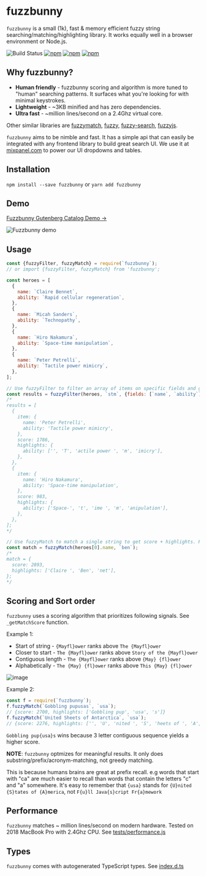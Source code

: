 # fuzzbunny

`fuzzbunny` is a small (1k), fast & memory efficient fuzzy string searching/matching/highlighting library.
It works equally well in a browser environment or Node.js.

![Build Status](https://github.com/mixpanel/fuzzbunny/actions/workflows/tests.yml/badge.svg)
[![npm](https://img.shields.io/npm/v/fuzzbunny.svg)](https://www.npmjs.com/package/fuzzbunny)
[![npm](https://img.shields.io/npm/dm/fuzzbunny.svg)](https://www.npmjs.com/package/fuzzbunny)
[![npm](https://img.shields.io/npm/l/fuzzbunny.svg)](https://github.com/mixpanel/fuzzbunny/blob/master/LICENCE)

## Why fuzzbunny?

- **Human friendly** - fuzzbunny scoring and algorithm is more tuned to "human" searching patterns. It surfaces what you're looking for with minimal keystrokes.
- **Lightweight** - ~3KB minified and has zero dependencies.
- **Ultra fast** - ~million lines/second on a 2.4Ghz virtual core.

Other similar libraries are [fuzzymatch](https://www.npmjs.com/package/fuzzymatch), [fuzzy](https://www.npmjs.com/package/fuzzy), [fuzzy-search](fuzzy-search), [fuzzyjs](fuzzyjs).

`fuzzbunny` aims to be nimble and fast. It has a simple api that can easily be integrated with any frontend library to build great search UI. We use it at [mixpanel.com](https://mixpanel.com) to power our UI dropdowns and tables.

## Installation

`npm install --save fuzzbunny` or `yarn add fuzzbunny`

## Demo

[Fuzzbunny Gutenberg Catalog Demo →](https://mixpanel.github.io/fuzzbunny)

![Fuzzbunny demo](https://user-images.githubusercontent.com/1018196/77124047-0fbf6580-69ff-11ea-8d44-f8006b7770fd.gif)

## Usage

```js
const {fuzzyFilter, fuzzyMatch} = require(`fuzzbunny`);
// or import {fuzzyFilter, fuzzyMatch} from 'fuzzbunny';

const heroes = [
  {
    name: `Claire Bennet`,
    ability: `Rapid cellular regeneration`,
  },
  {
    name: `Micah Sanders`,
    ability: `Technopathy`,
  },
  {
    name: `Hiro Nakamura`,
    ability: `Space-time manipulation`,
  },
  {
    name: `Peter Petrelli`,
    ability: `Tactile power mimicry`,
  },
];

// Use fuzzyFilter to filter an array of items on specific fields and get filtered + score-sorted results with highlights.
const results = fuzzyFilter(heroes, `stm`, {fields: [`name`, `ability`]});
/*
results = [
  {
    item: {
      name: 'Peter Petrelli',
      ability: 'Tactile power mimicry',
    },
    score: 1786,
    highlights: {
      ability: ['', 'T', 'actile power ', 'm', 'imicry'],
    },
  },
  {
    item: {
      name: 'Hiro Nakamura',
      ability: 'Space-time manipulation',
    },
    score: 983,
    highlights: {
      ability: ['Space-', 't', 'ime ', 'm', 'anipulation'],
    },
  },
];
*/

// Use fuzzyMatch to match a single string to get score + highlights. Returns null if no match found.
const match = fuzzyMatch(heroes[0].name, `ben`);
/*
match = {
  score: 2893,
  highlights: ['Claire ', 'Ben', 'net'],
};
*/
```

## Scoring and Sort order

`fuzzbunny` uses a scoring algorithm that prioritizes following signals. See `_getMatchScore` function.

Example 1:

- Start of string - `{Mayfl}ower` ranks above `The {Mayfl}ower`
- Closer to start - `The {Mayfl}ower` ranks above `Story of the {Mayfl}ower`
- Contiguous length - `The {Mayfl}ower` ranks above `{May} {fl}ower`
- Alphabetically - `The {May} {fl}ower` ranks above `This {May} {fl}ower`

![image](https://user-images.githubusercontent.com/1018196/77127584-58305080-6a0a-11ea-9fee-d8eaf28744b8.png)

Example 2:

```js
const f = require(`fuzzbunny`);
f.fuzzyMatch(`Gobbling pupusas`, `usa`);
// {score: 2700, highlights: ['Gobbling pup', 'usa', 's']}
f.fuzzyMatch(`United Sheets of Antarctica`, `usa`);
// {score: 2276, highlights: ['', 'U', 'nited ', 'S', 'heets of ', 'A', 'ntarctica']}
```

`Gobbling pup{usa}s` wins because 3 letter contiguous sequence yields a higher score.

**NOTE**: `fuzzbunny` optmizes for meaningful results. It only does substring/prefix/acronym-matching, not greedy matching.

This is because humans brains are great at prefix recall.
e.g words that start with "ca" are much easier to recall than words that contain the letters "c" and "a" somewhere.
It's easy to remember that `{usa}` stands for `{U}nited {S}tates of {A}merica`, not `F{u}ll Java{s}cript Fr{a}mework`

## Performance

`fuzzbunny` matches ~ million lines/second on modern hardware. Tested on 2018 MacBook Pro with 2.4Ghz CPU.
See [tests/performance.js](tests/performance.js)

## Types

`fuzzbunny` comes with autogenerated TypeScript types. See [index.d.ts](index.d.ts)
